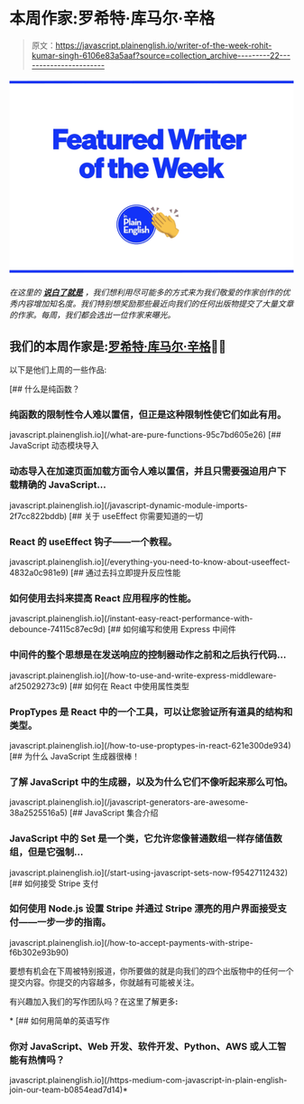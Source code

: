 # 本周作家:罗希特·库马尔·辛格

> 原文：<https://javascript.plainenglish.io/writer-of-the-week-rohit-kumar-singh-6106e83a5aaf?source=collection_archive---------22----------------------->

![](img/424e9f774c4772306ed63071aba29679.png)

*在这里的* [***说白了就是***](https://plainenglish.io) *，我们想利用尽可能多的方式来为我们敬爱的作家创作的优秀内容增加知名度。我们特别想奖励那些最近向我们的任何出版物提交了大量文章的作家。每周，我们都会选出一位作家来曝光。*

## 我们的本周作家是:[罗希特·库马尔·辛格](https://medium.com/@rohit7)🎉🎉

以下是他们上周的一些作品:

[](/what-are-pure-functions-95c7bd605e26) [## 什么是纯函数？

### 纯函数的限制性令人难以置信，但正是这种限制性使它们如此有用。

javascript.plainenglish.io](/what-are-pure-functions-95c7bd605e26) [](/javascript-dynamic-module-imports-2f7cc822bddb) [## JavaScript 动态模块导入

### 动态导入在加速页面加载方面令人难以置信，并且只需要强迫用户下载精确的 JavaScript…

javascript.plainenglish.io](/javascript-dynamic-module-imports-2f7cc822bddb) [](/everything-you-need-to-know-about-useeffect-4832a0c981e9) [## 关于 useEffect 你需要知道的一切

### React 的 useEffect 钩子——一个教程。

javascript.plainenglish.io](/everything-you-need-to-know-about-useeffect-4832a0c981e9) [](/instant-easy-react-performance-with-debounce-74115c87ec9d) [## 通过去抖立即提升反应性能

### 如何使用去抖来提高 React 应用程序的性能。

javascript.plainenglish.io](/instant-easy-react-performance-with-debounce-74115c87ec9d) [](/how-to-use-and-write-express-middleware-af25029273c9) [## 如何编写和使用 Express 中间件

### 中间件的整个思想是在发送响应的控制器动作之前和之后执行代码…

javascript.plainenglish.io](/how-to-use-and-write-express-middleware-af25029273c9) [](/how-to-use-proptypes-in-react-621e300de934) [## 如何在 React 中使用属性类型

### PropTypes 是 React 中的一个工具，可以让您验证所有道具的结构和类型。

javascript.plainenglish.io](/how-to-use-proptypes-in-react-621e300de934) [](/javascript-generators-are-awesome-38a2525516a5) [## 为什么 JavaScript 生成器很棒！

### 了解 JavaScript 中的生成器，以及为什么它们不像听起来那么可怕。

javascript.plainenglish.io](/javascript-generators-are-awesome-38a2525516a5) [](/start-using-javascript-sets-now-f95427112432) [## JavaScript 集合介绍

### JavaScript 中的 Set 是一个类，它允许您像普通数组一样存储值数组，但是它强制…

javascript.plainenglish.io](/start-using-javascript-sets-now-f95427112432) [](/how-to-accept-payments-with-stripe-f6b302e93b90) [## 如何接受 Stripe 支付

### 如何使用 Node.js 设置 Stripe 并通过 Stripe 漂亮的用户界面接受支付——一步一步的指南。

javascript.plainenglish.io](/how-to-accept-payments-with-stripe-f6b302e93b90) 

要想有机会在下周被特别报道，你所要做的就是向我们的四个出版物中的任何一个提交内容。你提交的内容越多，你就越有可能被关注。

有兴趣加入我们的写作团队吗？在这里了解更多[](/https-medium-com-javascript-in-plain-english-join-our-team-b0854ead7d14)**:**

*[](/https-medium-com-javascript-in-plain-english-join-our-team-b0854ead7d14) [## 如何用简单的英语写作

### 你对 JavaScript、Web 开发、软件开发、Python、AWS 或人工智能有热情吗？

javascript.plainenglish.io](/https-medium-com-javascript-in-plain-english-join-our-team-b0854ead7d14)*